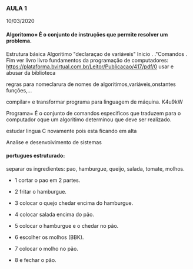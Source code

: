 ### AULA 1

10/03/2020



#### Algoritomo= É o conjunto de instruções que permite resolver um problema.
Estrutura básica
Algoritimo <nome>
   "declaraçao de variáveis"
  Inicio
  .
  ."Comandos
  .
  Fim
 ver livro livro fundamentos da programação de computadores:
   https://plataforma.bvirtual.com.br/Leitor/Publicacao/417/pdf/0
  usar e abusar da biblioteca
  
regras para nomeclarura de nomes de algoritimos,variáveis,onstantes funções,...

compilar= e transformar programa para linguagem de máquina.
K4u9kW

















Programa= É o conjunto de comandos especificos que traduzem para o computador oque um algoritimo determinou que deve ser realizado.

estudar lingua C novamente pois esta ficando em alta


Analise e desenvolvimento de sistemas

#### portugues estruturado:
separar os ingredientes: pao, hamburgue, queijo, salada, tomate, molhos.

- 1 cortar o pao em 2 partes.

- 2 fritar o hamburgue.

- 3 colocar o quejo chedar encima do hamburgue.

- 4 colocar salada encima do pão.

- 5 colocar o hamburgue e o chedar no pão.

- 6 escolher os molhos (BBK).   

- 7 colocar o molho no pão.

- 8 e fechar o pão.

